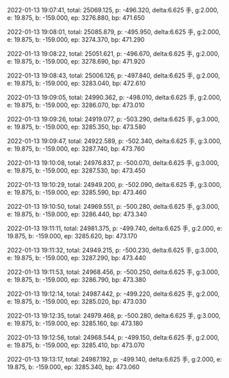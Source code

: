 2022-01-13 19:07:41, total: 25069.125, p: -496.320, delta:6.625 手, g:2.000, e: 19.875, b: -159.000, ep: 3276.880, bp: 471.650

2022-01-13 19:08:01, total: 25085.879, p: -495.950, delta:6.625 手, g:2.000, e: 19.875, b: -159.000, ep: 3274.370, bp: 471.290

2022-01-13 19:08:22, total: 25051.621, p: -496.670, delta:6.625 手, g:2.000, e: 19.875, b: -159.000, ep: 3278.690, bp: 471.920

2022-01-13 19:08:43, total: 25006.126, p: -497.840, delta:6.625 手, g:2.000, e: 19.875, b: -159.000, ep: 3283.040, bp: 472.610

2022-01-13 19:09:05, total: 24990.362, p: -498.010, delta:6.625 手, g:2.000, e: 19.875, b: -159.000, ep: 3286.070, bp: 473.010

2022-01-13 19:09:26, total: 24919.077, p: -503.290, delta:6.625 手, g:3.000, e: 19.875, b: -159.000, ep: 3285.350, bp: 473.580

2022-01-13 19:09:47, total: 24922.589, p: -502.340, delta:6.625 手, g:3.000, e: 19.875, b: -159.000, ep: 3287.740, bp: 473.760

2022-01-13 19:10:08, total: 24976.837, p: -500.070, delta:6.625 手, g:3.000, e: 19.875, b: -159.000, ep: 3287.530, bp: 473.450

2022-01-13 19:10:29, total: 24949.200, p: -502.090, delta:6.625 手, g:3.000, e: 19.875, b: -159.000, ep: 3285.590, bp: 473.460

2022-01-13 19:10:50, total: 24969.551, p: -500.280, delta:6.625 手, g:3.000, e: 19.875, b: -159.000, ep: 3286.440, bp: 473.340

2022-01-13 19:11:11, total: 24981.375, p: -499.740, delta:6.625 手, g:2.000, e: 19.875, b: -159.000, ep: 3285.620, bp: 473.170

2022-01-13 19:11:32, total: 24949.215, p: -500.230, delta:6.625 手, g:3.000, e: 19.875, b: -159.000, ep: 3287.290, bp: 473.440

2022-01-13 19:11:53, total: 24968.456, p: -500.250, delta:6.625 手, g:3.000, e: 19.875, b: -159.000, ep: 3286.790, bp: 473.380

2022-01-13 19:12:14, total: 24987.442, p: -499.220, delta:6.625 手, g:2.000, e: 19.875, b: -159.000, ep: 3285.020, bp: 473.030

2022-01-13 19:12:35, total: 24979.468, p: -500.280, delta:6.625 手, g:3.000, e: 19.875, b: -159.000, ep: 3285.160, bp: 473.180

2022-01-13 19:12:56, total: 24968.544, p: -499.150, delta:6.625 手, g:2.000, e: 19.875, b: -159.000, ep: 3285.410, bp: 473.070

2022-01-13 19:13:17, total: 24987.192, p: -499.140, delta:6.625 手, g:2.000, e: 19.875, b: -159.000, ep: 3285.340, bp: 473.060